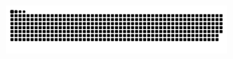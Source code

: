 <picture>
  <source media="(prefers-color-scheme: dark)" srcset="https://raw.githubusercontent.com/san1145/san1145/output/github-contribution-grid-snake-dark.svg">
  <source media="(prefers-color-scheme: light)" srcset="https://raw.githubusercontent.com/san1145/san1145/output/github-contribution-grid-snake.svg">
  <img alt="github contribution grid snake animation" src="https://raw.githubusercontent.com/san1145/san1145/output/github-contribution-grid-snake.svg">
</picture>
